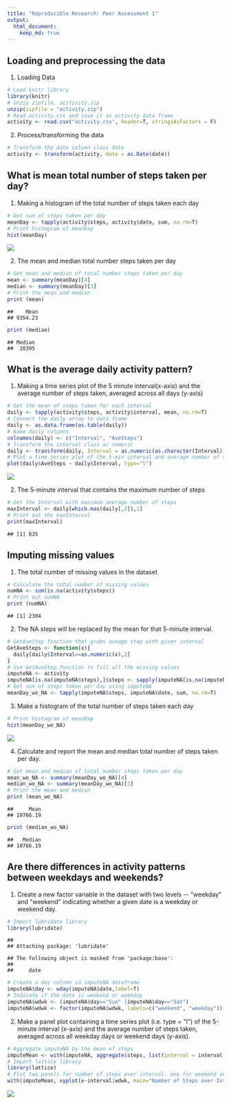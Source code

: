 ```yaml
---
title: "Reproducible Research: Peer Assessment 1"
output: 
  html_document:
    keep_md: true
---
```



## Loading and preprocessing the data
1. Loading Data

```r
# Load knitr library
library(knitr)
# Unzip zipfile, acitivity.zip
unzip(zipfile = "activity.zip")
# Read activity.csv and save it as activity data frame
activity <- read.csv("activity.csv", header=T, stringsAsFactors = F)
```
  
2. Process/transforming the data

```r
# Transform the date column class date
activity <- transform(activity, date = as.Date(date))
```


## What is mean total number of steps taken per day?
1. Making a histogram of the total number of steps taken each day

```r
# Get sum of steps taken per day
meanDay <- tapply(activity$steps, activity$date, sum, na.rm=T)
# Print histogram of meanDay
hist(meanDay)
```

![](PA1_template_files/figure-html/unnamed-chunk-3-1.png)<!-- -->
  
2. The mean and median total number steps taken per day

```r
# Get mean and median of total number steps taken per day
mean <- summary(meanDay)[4]
median <- summary(meanDay)[3]
# Print the mean and median
print (mean)
```

```
##    Mean 
## 9354.23
```

```r
print (median)
```

```
## Median 
##  10395
```

## What is the average daily activity pattern?
1. Making a time series plot of the 5 minute interval(x-axis) and the average number of steps taken, averaged across all days (y-axis)

```r
# Get the mean of steps taken for each interval
daily <- tapply(activity$steps, activity$interval, mean, na.rm=T)
# Convert the daily array to data frame
daily <- as.data.frame(as.table(daily))
# Name daily columns
colnames(daily) <- c("Interval", "AveSteps")
# Transform the interval class as numeric
daily <- transform(daily, Interval = as.numeric(as.character(Interval)))
# Plot a time series plot of the 5-min interval and average number of steps taken averaged across all days
plot(daily$AveSteps ~ daily$Interval, type="l")
```

![](PA1_template_files/figure-html/unnamed-chunk-5-1.png)<!-- -->
  
2. The 5-minute interval that contains the maximum number of steps

```r
# Get the Interval with maximum average number of steps
maxInterval <- daily[which.max(daily[,2]),1]
# Print out the maxInterval
print(maxInterval)
```

```
## [1] 835
```

## Imputing missing values
1. The total number of missing values in the dataset

```r
# Calculate the total number of missing values
numNA <- sum(is.na(activity$steps))
# Print out numNA
print (numNA)
```

```
## [1] 2304
```
  
2. The NA steps will be replaced by the mean for that 5-minute interval.

```r
# GetAveStep function that grabs aveage step with given interval
GetAveSteps <- function(x){
  daily[daily$Interval==as.numeric(x),2]
}
# Use GetAveStep function to fill all the missing values
imputeNA <- activity
imputeNA[is.na(imputeNA$steps),]$steps <- sapply(imputeNA[is.na(imputeNA$steps),]$interval, GetAveSteps)
# Get sum of steps taken per day using imputeNA
meanDay_wo_NA <- tapply(imputeNA$steps, imputeNA$date, sum, na.rm=T)
```
  
3. Make a histogram of the total number of steps taken each day

```r
# Print histogram of meanDay
hist(meanDay_wo_NA)
```

![](PA1_template_files/figure-html/unnamed-chunk-9-1.png)<!-- -->
  
4. Calculate and report the mean and median total number of steps taken per day. 

```r
# Get mean and median of total number steps taken per day
mean_wo_NA <- summary(meanDay_wo_NA)[4]
median_wo_NA <- summary(meanDay_wo_NA)[3]
# Print the mean and median
print (mean_wo_NA)
```

```
##     Mean 
## 10766.19
```

```r
print (median_wo_NA)
```

```
##   Median 
## 10766.19
```

## Are there differences in activity patterns between weekdays and weekends?
1. Create a new factor variable in the dataset with two levels -- "weekday" and "weekend" indicating whether a given date is a weekday or weekend day.

```r
# Import lubridate library
library(lubridate)
```

```
## 
## Attaching package: 'lubridate'
```

```
## The following object is masked from 'package:base':
## 
##     date
```

```r
# Create a day column in imputeNA dataframe
imputeNA$day <- wday(imputeNA$date,label=T)
# Indicate if the date is weekend or weekday
imputeNA$wdwk <- (imputeNA$day=="Sun" |imputeNA$day=="Sat")
imputeNA$wdwk <- factor(imputeNA$wdwk, labels=c("weekend", "weekday"))
```
  
2. Make a panel plot containing a time series plot (i.e. type = "l") of the 5-minute interval (x-axis) and the average number of steps taken, averaged across all weekday days or weekend days (y-axis).

```r
# Aggregate imputeNA by the mean of steps
imputeMean <- with(imputeNA, aggregate(steps, list(interval = interval, wdwk = wdwk), mean))
# Import lattice library
library(lattice)
# Plot two panels for number of steps over interval: one for weekend and the other for weekday. 
with(imputeMean, xyplot(x~interval|wdwk, main="Number of Steps over Interval", ylab="Number of Steps", xlab="Interval", layout=c(1,2), type='l'))
```

![](PA1_template_files/figure-html/unnamed-chunk-12-1.png)<!-- -->
